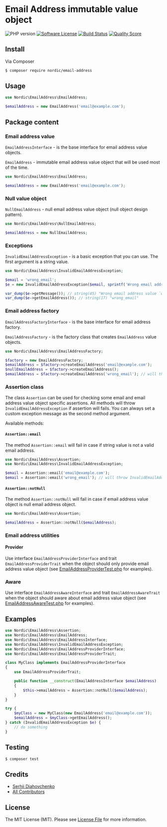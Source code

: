 # Email Address immutable value object

![PHP version][ico-php-version]
[![Software License][ico-license]](LICENSE.md)
[![Build Status][ico-travis]][link-travis]
[![Quality Score][ico-code-quality]][link-code-quality]

## Install

Via Composer

```bash
$ composer require nordic/email-address
```

## Usage

```php
use Nordic\EmailAddress\EmailAddress;

$emailAddress = new EmailAddress('email@example.com');
```

## Package content

### Email address value

`EmailAddressInterface` - is the base interface for email address value objects.

`EmailAddress` - immutable email address value object that will be used most of the time.

```php
use Nordic\EmailAddress\EmailAddress;

$emailAddress = new EmailAddress('email@example.com');
```

### Null value object

`NullEmailAddress` - null email address value object (null object design pattern).

```php
use Nordic\EmailAddress\NullEmailAddress;

$emailAddress = new NullEmailAddress;
```

### Exceptions

`InvalidEmailAddressException` - is a basic exception that you can use. The first argument is a string value.

```php
use Nordic\EmailAddress\InvalidEmailAddressException;

$email = 'wrong_email';
$e = new InvalidEmailAddressException($email, sprintf('Wrong email address value `%s`', $email));

var_dump($e->getMessage()); // string(45) "Wrong email address value `wrong_email`"
var_dump($e->getEmailAddress()); // string(17) "wrong_email"
```

### Email address factory

`EmailAddressFactoryInterface` - is the base interface for email address factory.

`EmailAddressFactory` - is the factory class that creates `EmailAddress` value objects.

```php
use Nordic\EmailAddress\EmailAddressFactory;

$factory = new EmailAddressFactory;
$emailAddress = $factory->createEmailAddress('email@example.com');
$nullEmailAddress = $factory->createEmailAddress();
$emailAddress = $factory->createEmailAddress('wrong_email'); // will throw InvalidEmailAddressException
```

### Assertion class

The class `Assertion` can be used for checking some email and email address value object specific assertions. All methods will throw `InvalidEmailAddressException` if assertion will fails. You can always set a custom exception message as the second method argument.

Available methods:

#### `Assertion::email`

The method `Assertion::email` will fail in case if string value is not a valid email address.

```php
use Nordic\EmailAddress\Assertion;
use Nordic\EmailAddress\InvalidEmailAddressException;

$email = Assertion::email('email@example.com');
$email = Assertion::email('wrong_email'); // will throw InvalidEmailAddressException
```

#### `Assertion::notNull`

The method `Assertion::notNull` will fail in case if email address value object is null email address object.

```php
use Nordic\EmailAddress\Assertion;

$emailAddress = Assertion::notNull($emailAddress);
```

### Email address utilities

#### Provider

Use interface `EmailAddressProviderInterface` and trait `EmailAddressProviderTrait` when the object should only provide email address value object (see [EmailAddressProviderTest.php](tests/EmailAddressProviderTest.php) for examples).

### Aware

Use interface `EmailAddressAwareInterface` and trait `EmailAddressAwareTrait` when the object should aware about email address value object (see [EmailAddressAwareTest.php](tests/EmailAddressAwareTest.php) for examples).

## Examples

```php
use Nordic\EmailAddress\Assertion;
use Nordic\EmailAddress\EmailAddress;
use Nordic\EmailAddress\EmailAddressInterface;
use Nordic\EmailAddress\InvalidEmailAddressException;
use Nordic\EmailAddress\EmailAddressProviderInterface;
use Nordic\EmailAddress\EmailAddressProviderTrait;

class MyClass implements EmailAddressProviderInterface
{
    use EmailAddressProviderTrait;

    public function __construct(EmailAddressInterface $emailAddress)
    {
        $this->emailAddress = Assertion::notNull($emailAddress);
    }
}

try {
    $myClass = new MyClass(new EmailAddress('email@example.com'));
    $emailAddress = $myClass->getEmailAddress();
} catch (InvalidEmailAddressException $e) {
    // do something
}
```

## Testing

```bash
$ composer test
```

## Credits

- [Serhii Diahovchenko][link-author]
- [All Contributors][link-contributors]

## License

The MIT License (MIT). Please see [License File](LICENSE.md) for more information.

[ico-php-version]: https://img.shields.io/travis/php-v/nordic-alliance/email-address.svg?style=flat-square
[ico-license]: https://img.shields.io/badge/license-MIT-brightgreen.svg?style=flat-square
[ico-travis]: https://img.shields.io/travis/nordic-alliance/email-address/master.svg?style=flat-square
[ico-scrutinizer]: https://img.shields.io/scrutinizer/coverage/g/nordic-alliance/email-address.svg?style=flat-square
[ico-code-quality]: https://img.shields.io/scrutinizer/g/nordic-alliance/email-address.svg?style=flat-square

[link-travis]: https://travis-ci.org/nordic-alliance/email-address
[link-code-quality]: https://scrutinizer-ci.com/g/nordic-alliance/email-address
[link-author]: https://github.com/DyaGa
[link-contributors]: ../../contributors
